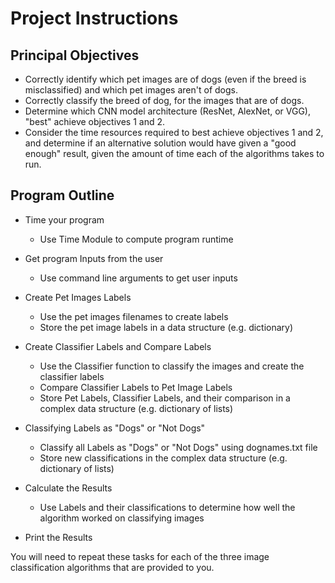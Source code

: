 # Project Instructions

## Principal Objectives
 * Correctly identify which pet images are of dogs (even if the breed is misclassified) and which pet images aren't of dogs.
 * Correctly classify the breed of dog, for the images that are of dogs.
 * Determine which CNN model architecture (ResNet, AlexNet, or VGG), "best" achieve objectives 1 and 2.
 * Consider the time resources required to best achieve objectives 1 and 2, and determine if an alternative solution would have given a "good enough" result, given the amount of time each of the algorithms takes to run.



## Program Outline
* Time your program
    * Use Time Module to compute program runtime
    
* Get program Inputs from the user
    * Use command line arguments to get user inputs
    
* Create Pet Images Labels
    * Use the pet images filenames to create labels
    * Store the pet image labels in a data structure (e.g. dictionary)

* Create Classifier Labels and Compare Labels
    * Use the Classifier function to classify the images and create the classifier labels
    * Compare Classifier Labels to Pet Image Labels
    * Store Pet Labels, Classifier Labels, and their comparison in a complex data structure (e.g. dictionary of lists)

* Classifying Labels as "Dogs" or "Not Dogs"
    * Classify all Labels as "Dogs" or "Not Dogs" using dognames.txt file
    * Store new classifications in the complex data structure (e.g. dictionary of lists)

* Calculate the Results
    * Use Labels and their classifications to determine how well the algorithm worked on classifying images

* Print the Results



You will need to repeat these tasks for each of the three image classification algorithms that are provided to you.
